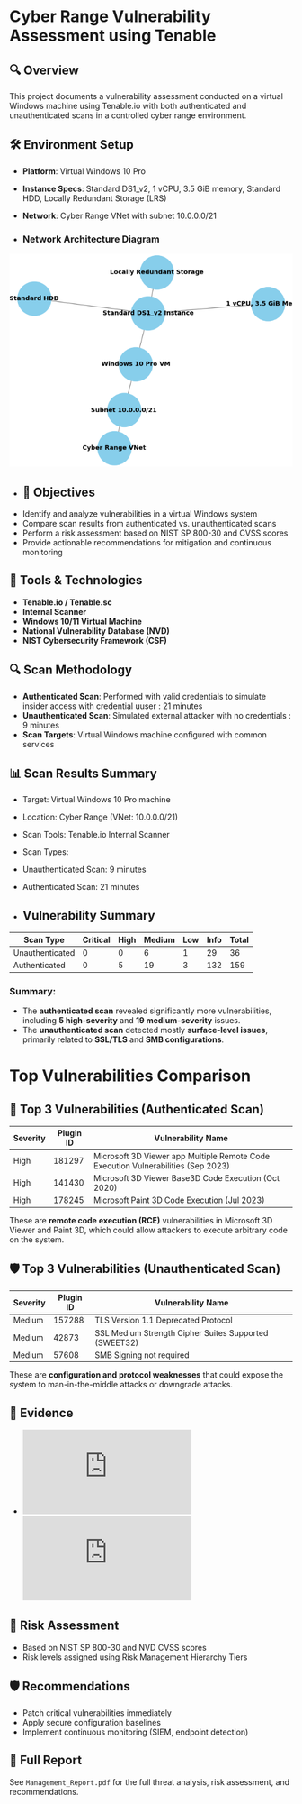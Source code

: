 
# Cyber Range Vulnerability Assessment using Tenable

## 🔍 Overview
This project documents a vulnerability assessment conducted on a virtual Windows machine using Tenable.io with both authenticated and unauthenticated scans in a controlled cyber range environment.

## 🛠️ Environment Setup
- **Platform**: Virtual Windows 10 Pro
- **Instance Specs**: Standard DS1_v2, 1 vCPU, 3.5 GiB memory, Standard HDD, Locally Redundant Storage (LRS)
- **Network**: Cyber Range VNet with subnet 10.0.0.0/21

- ### Network Architecture Diagram
![Network Architecture Diagram](network_architecture_diagram.png)  


- ## 🎯 Objectives
- Identify and analyze vulnerabilities in a virtual Windows system
- Compare scan results from authenticated vs. unauthenticated scans
- Perform a risk assessment based on NIST SP 800-30 and CVSS scores
- Provide actionable recommendations for mitigation and continuous monitoring

## 🧰 Tools & Technologies
- **Tenable.io / Tenable.sc**
- **Internal Scanner**
- **Windows 10/11 Virtual Machine**
- **National Vulnerability Database (NVD)**
- **NIST Cybersecurity Framework (CSF)**


## 🔍 Scan Methodology
- **Authenticated Scan**: Performed with valid credentials to simulate insider access with credential uuser : 21 minutes 
- **Unauthenticated Scan**: Simulated external attacker with no credentials : 9  minutes
- **Scan Targets**: Virtual Windows machine configured with common services



## 📊 Scan Results Summary
- Target: Virtual Windows 10 Pro machine
- Location: Cyber Range (VNet: 10.0.0.0/21)
- Scan Tools: Tenable.io Internal Scanner
- Scan Types:
-   Unauthenticated Scan: 9 minutes
-   Authenticated Scan: 21 minutes

-   ## Vulnerability Summary



| **Scan Type**       | **Critical** | **High** | **Medium** | **Low** | **Info** | **Total** |
|---------------------|--------------|----------|------------|---------|----------|-----------|
| Unauthenticated     | 0            | 0        | 6          | 1       | 29       | 36        |
| Authenticated       | 0            | 5        | 19         | 3       | 132      | 159       |

### Summary:
- The **authenticated scan** revealed significantly more vulnerabilities, including **5 high-severity** and **19 medium-severity** issues.
- The **unauthenticated scan** detected mostly **surface-level issues**, primarily related to **SSL/TLS** and **SMB configurations**.


# Top Vulnerabilities Comparison

## 🔐 Top 3 Vulnerabilities (Authenticated Scan)

| **Severity** | **Plugin ID** | **Vulnerability Name**                                                                 |
|--------------|----------------|----------------------------------------------------------------------------------------|
| High         | 181297         | Microsoft 3D Viewer app Multiple Remote Code Execution Vulnerabilities (Sep 2023)     |
| High         | 141430         | Microsoft 3D Viewer Base3D Code Execution (Oct 2020)                                  |
| High         | 178245         | Microsoft Paint 3D Code Execution (Jul 2023)                                          |

These are **remote code execution (RCE)** vulnerabilities in Microsoft 3D Viewer and Paint 3D, which could allow attackers to execute arbitrary code on the system.

## 🛡️ Top 3 Vulnerabilities (Unauthenticated Scan)

| **Severity** | **Plugin ID** | **Vulnerability Name**                                           |
|--------------|----------------|------------------------------------------------------------------|
| Medium       | 157288         | TLS Version 1.1 Deprecated Protocol                              |
| Medium       | 42873          | SSL Medium Strength Cipher Suites Supported (SWEET32)           |
| Medium       | 57608          | SMB Signing not required                                        |

These are **configuration and protocol weaknesses** that could expose the system to man-in-the-middle attacks or downgrade attacks.

## 📄 Evidence
-   ![unauthenticated scan](https://github.com/SruthinagaK/authenticated-vs-unauthenticated-tennable-windowsscan/blob/main/windows-10-Scan_unauthenticated.pdf)   ![Authenticated scan](https://github.com/SruthinagaK/authenticated-vs-unauthenticated-tennable-windowsscan/blob/main/windows-10-Scan_auhtenticated.pdf)

 
## 🧠 Risk Assessment
- Based on NIST SP 800-30 and NVD CVSS scores
- Risk levels assigned using Risk Management Hierarchy Tiers



## 🛡️ Recommendations
- Patch critical vulnerabilities immediately
- Apply secure configuration baselines
- Implement continuous monitoring (SIEM, endpoint detection)

## 📄 Full Report
See `Management_Report.pdf` for the full threat analysis, risk assessment, and recommendations.
